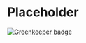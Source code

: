 # Placeholder

[![Greenkeeper badge](https://badges.greenkeeper.io/vilic/atom-typescript-tools.svg)](https://greenkeeper.io/)
